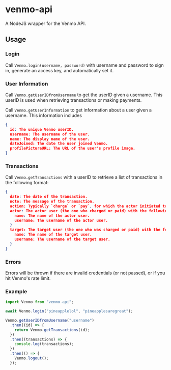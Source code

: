 # venmo-api

A NodeJS wrapper for the Venmo API.

## Usage

### Login

Call `Venmo.login(username, password)` with username and password to sign in, generate an access key, and automatically set it.

### User Information

Call `Venmo.getUserIDfromUsername` to get the userID given a username. This userID is used when retrieving transactions or making payments.

Call `Venmo.getUserInformation` to get information about a user given a username. This information includes

```json
{
  id: The unique Venmo userID.
  username: The username of the user.
  name: The display name of the user.
  dateJoined: The date the user joined Venmo.
  profilePictureURL: The URL of the user's profile image.
}
```

### Transactions

Call `Venmo.getTransactions` with a userID to retrieve a list of transactions in the following format:

```json
{
  date: The date of the transaction.
  note: The message of the transaction.
  action: Typically `charge` or `pay`, for which the actor initiated to the target.
  actor: The actor user (the one who charged or paid) with the following properties: {
    name: The name of the actor user.
    username: The username of the actor user.
  }
  target: The target user (the one who was charged or paid) with the following properties: {
    name: The name of the target user.
    username: The username of the target user.
  }
}
```

### Errors

Errors will be thrown if there are invalid credentials (or not passed), or if you hit Venmo's rate limit.

### Example

```js
import Venmo from "venmo-api";

await Venmo.login("pineapplelol", "pineapplesaregreat");

Venmo.getUserIDfromUsername("username")
  .then((id) => {
    return Venmo.getTransactions(id);
  })
  .then((transactions) => {
    console.log(transactions);
  })
  .then(() => {
    Venmo.logout();
  });
```
